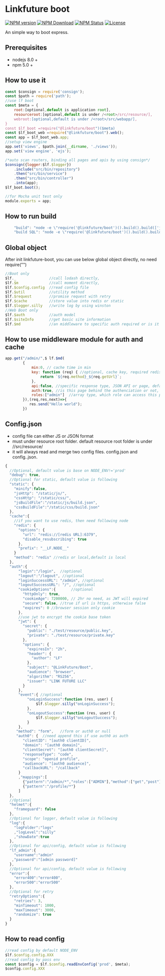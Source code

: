# Linkfuture boot   
<span class="badge-npmversion"><a href="https://npmjs.org/package/@linkfuture/boot" title="View this project on NPM"><img src="https://img.shields.io/npm/v/@linkfuture/boot.svg" alt="NPM version" /></a></span>
<span class="badge-npmdownloads"><a href="https://npmjs.org/package/@linkfuture/boot" title="NPM Download"><img src="https://img.shields.io/npm/dm/@linkfuture/boot.svg" alt="NPM Download" /></a></span> 
<span class="badge-npmstatus"><a href="https://circleci.com/gh/cyokin/linkfuture-boot" title="NPM Status"><img src="https://img.shields.io/circleci/project/github/cyokin/linkfuture-boot.svg" alt="NPM Status" /></a></span>
<span class="badge-npmlicense"><a href="#license" title="License"><img src="https://img.shields.io/npm/l/@linkfuture/boot.svg?style=flat-square" alt="License" /></a></span>

An simple way to boot express.  
 
## Prerequisites 
- nodejs 8.0 +
- npm 5.0 + 

## How to use it
``` js
const $consign = require('consign');
const $path = require('path');
//use lf boot
const $meta = {
    root:[optional,default is application root],
    resourceroot:[optional,default is under /<root>/src/resource/],
    webroot:[optional,default is under /<root>/src/webapp/],
}
const $lf_boot =require("@linkfuture/boot")($meta)
const $lf_boot_web =require("@linkfuture/boot").web();
const app = $lf_boot_web.app;
//setup view engine 
app.set('views', $path.join(__dirname, './views'));
app.set('view engine', 'ejs');

/*auto scan routers, binding all pages and apis by using consign*/
$consign({logger:$lf.$logger})
    .include("src/bin/repository")
    .then("src/bin/service")
    .then("src/bin/controller")
    .into(app);
$lf_boot.boot();

//for Mocha unit test only
module.exports = app;
```
## How to run build 
``` js
    "build": "node -e \"require('@linkfuture/boot')().build().build(['js','css'],false)\"",  //default compress is true, you can set false 
    "build SQL": "node -e \"require('@linkfuture/boot')().build().build(['sql'])\"",
```
## Global object
 After init linkfuture-boot, you can use below global object directly, no need require("") 
``` js
//Boot only
$lf._               //call lodash directly, 
$lf.$m              //call moment directly, 
$lf.$config.config  //read config file
$lf.$util           //utility method
$lf.$request        //promise request with retry
$lf.$cache          //store value into redis or static
$lf.$logger.silly   //write log by using winston 
//Web Boot only
$lf.$auth           //auth model
$lf.$siteInfo       //get basic site information
$lf.$md             //an middleware to specific auth required or is it api response and setup cache time, 
 ```

## How to use middleware module for auth and cache
``` js
app.get("/admin/",$ lf.$md(
        {
            min:0, // cache time in min
            key: function (req) { //optional, cache key, required redis setup,default value is following
                return `${req.method}_${req.getUrl}`;
            },
            api:false, //specific response type, JSON API or page, default is page
            auth:true, //is this page behind the authenciation or not, default is false
            roles:["admin"]  //array type, which role can access this page, required set auth=true,and req.user.roles = []
        }),(req,res,next)=>{
           res.send("Hello world");
        })
```

## Config.json
- config file can either JS or JSON format
- must under resource root folder. default resource root folder is under /<root>/src/resource/
- it will always read and merge two config files. config.json and config.<env>.json.

``` js
{
  //Optional, default value is base on NODE_ENV!='prod'
  "debug": true,
  //Optional for static, default value is following
  "static": {
    "minify":false,
    "jsHttp": "/static/js/",
    "cssHttp": "/static/css/",
    "jsBuildFile":"/static/js/build.json",
    "cssBuildFile":"/static/css/build.json"
  },
  "cache":{
    //if you want to use redis, then need following node
    "redis": {
      "options": {
        "url": "redis://[redis URL]:6379",
        "disable_resubscribing": true
      },
      "prefix": "__LF.NODE__"
    }
    "method": "redis" //redis or local,default is local
  },
  "auth":{
      "login":"/login",  //optional
      "logout":"/logout", //optional
      "loginSuccessURL": "/admin", //optional
      "logoutSuccessURL": "/", //optional
      "cookieOptions":{       //optional
        "httpOnly": true,
        "cookieAge": 7200000, // 2hr no need, as JWT will expired
        "secure": false, //true if url is https, otherwise false
        "expires": 0 //browser session only cookie
      },
      //use jwt to encrypt the cookie base token
      "jwt": {
        "secret": {
          "public": "./test/resource/public.key",
          "private": "./test/resource/private.key"
        },
        "options": {
          "expiresIn": "2h",
          "header": {
            "author": "LF"
          },
          "subject": "@LinkFuture/Boot",
          "audience": "browser",
          "algorithm": "RS256",
          "issuer": "LINK FUTURE LLC"
        }
      },
      "event":{ //optional
          "onLoginSuccess":function (res, user) {
              $lf.$logger.silly("onLoginSuccess");
          },
          "onLogoutSuccess":function (res, user) {
              $lf.$logger.silly("onLogoutSuccess");
          }
      },
     "method": "form",   //form or auth0 or null
     "auth0": {  //need append this if use auth0 as auth
        "clientID": "[auth0 clientID]",
        "domain": "[auth0 domain]",
        "clientSecret": "[auth0 clientSecret]",
        "responseType": "code",
        "scope": "openid profile",
        "audience": "[auth0 audience]",
        "callbackURL": "/callback"
      }
      ,"mappings":[
        {"pattern":"/admin/*","roles":["ADMIN"],"method":["get","post"]},
        {"pattern":"/profile/*"}
      ]
  },
  //Optional
  "helmet":{
    "frameguard": false
  },
  //Optional for logger, default value is following
  "log":{
    "logFolder":"logs"
    ,"logLevel":"silly"
    ,"showDate":true
  },
  //Optional for api/config, default value is following
  "lf_admin":{
    "username":"admin"
   ,"password":"[admin password]"
  },
  //Optional for api/config, default value is following
  "error":{
    "error400":"error400",
    "error500":"error500"
  },
  //Optional for retry
  "retryOptions":{
    "retries": 3,
    "minTimeout": 1000,
    "maxTimeout": 3000,
    "randomize": true
  }
}

```

## How to read config
``` js
//read config by default NODE_ENV
$lf.$config.config.XXX 
//read config by pass env
const $config = $lf.$config.readEnvConfig('prod', $meta);
$config.config.XXX
```
